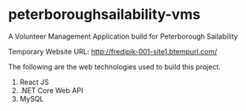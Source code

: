 # peterboroughsailability-vms

A Volunteer Management Application build for Peterborough Sailability

Temporary Website URL: http://fredipik-001-site1.btempurl.com/

The following are the web technologies used to build this project. 
1. React JS
2. .NET Core Web API 
3. MySQL
